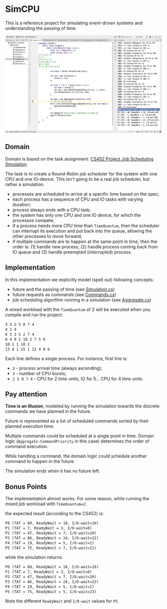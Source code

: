 # SimCPU

This is a reference project for simulating event-driven systems and
understanding the passing of time.

![screenshot](screenshot.png)

## Domain

Domain is based on the task assignment:
[CS452 Project Job Scheduling Simulation](http://www.cis.gvsu.edu/~dulimarh/CS452/Projects/JS/).

The task is to create a Round-Robin job scheduler for the system with
one CPU and one IO-device. This isn't going to be a real job
scheduler, but rather a simulation.

- processes are scheduled to arrive at a specific time based on the
  spec;
- each process has a sequence of CPU and IO tasks with varying
  duration;
- process always ends with a CPU task;
- the system has only one CPU and one IO device, for which the
  processes compete;
- if a process needs more CPU time than `TimeQuantum`, then the
scheduler can interrupt its execution and put back into the queue,
allowing the other processes to move forward;
- if multiple commands are to happen at the same point in time, then
  the order is: (1) handle new process; (2) handle process coming back
  from IO queue and (3) handle preempted (interrupted) process.

## Implementation

In this implementation we explicitly model (spell out) following
concepts:
- future and the passing of time (see [Simulation.cs](Simulation.cs))
- future requests as commands (see [Commands.cs](Command.cs))
- job scheduling algorithm running in a simulation (see
  [Aggregate.cs](Aggregate.cs))


A mixed workload with the `TimeQuantum` of 2 will be executed when you
compile and run the project:

```
3 3 2 5 8 7 4
4 1 4
6 3 2 5 2 7 4
8 4 8 2 10 2 7 5 6
10 2 1 10 2
13 4 1 15 1 12 4 8 6
```

Each line defines a single process. For instance, first line is:
- `3` - process arrival time (always ascending);
- `3` - number of CPU bursts;
-  `2 5 8 7 4` - CPU for 2 time units, IO for 5... CPU for 4 time units.

## Pay attention

**Time is an illusion**, modeled by running the simulation towards the
discrete commands we have planned in the future.

Future is represented as a list of scheduled commands sorted by their
planned execution time.

Multiple commands could be scheduled at a single point in time. Domain
logic (`Aggregate.CommandPriority` in this case) determines the order
of command execution.

While handling a command, the domain logic could schedule another
command to happen in the future.

The simulation ends when it has no future left.

## Bonus Points

The implementation almost works. For some reason, while running the
mixed job workload with `TimeQuantum=2`:


the expected result (according to the CS452) is:
```
P0 (TAT = 60, ReadyWait = 18, I/O-wait=16)
P1 (TAT = 7, ReadyWait = 3, I/O-wait=0)
P2 (TAT = 47, ReadyWait = 7, I/O-wait=20)
P3 (TAT = 86, ReadyWait = 24, I/O-wait=22)
P4 (TAT = 19, ReadyWait = 5, I/O-wait=1)
P5 (TAT = 75, ReadyWait = 7, I/O-wait=21)
```

while the simulation returns:

```
P0 (TAT = 60, ReadyWait = 18, I/O-wait=16)
P1 (TAT = 7, ReadyWait = 3, I/O-wait=0)
P2 (TAT = 47, ReadyWait = 7, I/O-wait=20)
P3 (TAT = 86, ReadyWait = 24, I/O-wait=22)
P4 (TAT = 19, ReadyWait = 5, I/O-wait=1)
P5 (TAT = 75, ReadyWait = 5, I/O-wait=23)
```

Note the different `ReadyWait` and `I/O-wait` values for `P5`.

